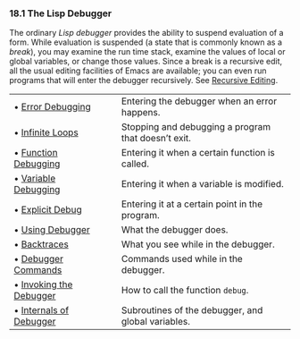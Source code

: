 

### 18.1 The Lisp Debugger

The ordinary *Lisp debugger* provides the ability to suspend evaluation of a form. While evaluation is suspended (a state that is commonly known as a *break*), you may examine the run time stack, examine the values of local or global variables, or change those values. Since a break is a recursive edit, all the usual editing facilities of Emacs are available; you can even run programs that will enter the debugger recursively. See [Recursive Editing](Recursive-Editing.html).

|                                                       |    |                                                     |
| :---------------------------------------------------- | -- | :-------------------------------------------------- |
| • [Error Debugging](Error-Debugging.html)             |    | Entering the debugger when an error happens.        |
| • [Infinite Loops](Infinite-Loops.html)               |    | Stopping and debugging a program that doesn’t exit. |
| • [Function Debugging](Function-Debugging.html)       |    | Entering it when a certain function is called.      |
| • [Variable Debugging](Variable-Debugging.html)       |    | Entering it when a variable is modified.            |
| • [Explicit Debug](Explicit-Debug.html)               |    | Entering it at a certain point in the program.      |
| • [Using Debugger](Using-Debugger.html)               |    | What the debugger does.                             |
| • [Backtraces](Backtraces.html)                       |    | What you see while in the debugger.                 |
| • [Debugger Commands](Debugger-Commands.html)         |    | Commands used while in the debugger.                |
| • [Invoking the Debugger](Invoking-the-Debugger.html) |    | How to call the function `debug`.                   |
| • [Internals of Debugger](Internals-of-Debugger.html) |    | Subroutines of the debugger, and global variables.  |
